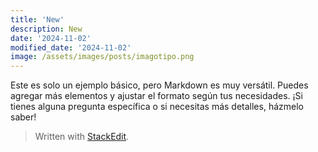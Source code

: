 ```yaml
---
title: 'New'
description: New
date: '2024-11-02'
modified_date: '2024-11-02'
image: /assets/images/posts/imagotipo.png
---
```


Este es solo un ejemplo básico, pero Markdown es muy versátil. Puedes agregar más elementos y ajustar el formato según tus necesidades. ¡Si tienes alguna pregunta específica o si necesitas más detalles, házmelo saber!


> Written with [StackEdit](https://stackedit.io/).
<!--stackedit_data:
eyJoaXN0b3J5IjpbLTE2MDMxMTQyMjYsNzk2NzQwODAzXX0=
-->
